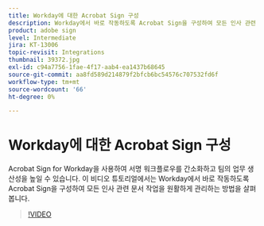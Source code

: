 ```yaml
---
title: Workday에 대한 Acrobat Sign 구성
description: Workday에서 바로 작동하도록 Acrobat Sign을 구성하여 모든 인사 관련 서류 작업을 원활하게 관리하는 방법에 대해 알아봅니다
product: adobe sign
level: Intermediate
jira: KT-13006
topic-revisit: Integrations
thumbnail: 39372.jpg
exl-id: c94a7756-1fae-4f17-aab4-ea1437b68645
source-git-commit: aa8fd589d214879f2bfcb6bc54576c707532fd6f
workflow-type: tm+mt
source-wordcount: '66'
ht-degree: 0%

---
```


# Workday에 대한 Acrobat Sign 구성

Acrobat Sign for Workday을 사용하여 서명 워크플로우를 간소화하고 팀의 업무 생산성을 높일 수 있습니다. 이 비디오 튜토리얼에서는 Workday에서 바로 작동하도록 Acrobat Sign을 구성하여 모든 인사 관련 문서 작업을 원활하게 관리하는 방법을 살펴봅니다.

>[!VIDEO](https://video.tv.adobe.com/v/39372?quality=12&learn=on&hidetitle=true)
